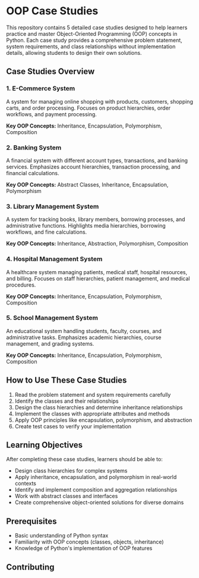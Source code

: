 # OOP Case Studies

This repository contains 5 detailed case studies designed to help learners practice and master Object-Oriented Programming (OOP) concepts in Python. Each case study provides a comprehensive problem statement, system requirements, and class relationships without implementation details, allowing students to design their own solutions.

## Case Studies Overview

### 1. E-Commerce System
A system for managing online shopping with products, customers, shopping carts, and order processing. Focuses on product hierarchies, order workflows, and payment processing.

**Key OOP Concepts:** Inheritance, Encapsulation, Polymorphism, Composition

### 2. Banking System
A financial system with different account types, transactions, and banking services. Emphasizes account hierarchies, transaction processing, and financial calculations.

**Key OOP Concepts:** Abstract Classes, Inheritance, Encapsulation, Polymorphism

### 3. Library Management System
A system for tracking books, library members, borrowing processes, and administrative functions. Highlights media hierarchies, borrowing workflows, and fine calculations.

**Key OOP Concepts:** Inheritance, Abstraction, Polymorphism, Composition

### 4. Hospital Management System
A healthcare system managing patients, medical staff, hospital resources, and billing. Focuses on staff hierarchies, patient management, and medical procedures.

**Key OOP Concepts:** Inheritance, Encapsulation, Polymorphism, Composition

### 5. School Management System
An educational system handling students, faculty, courses, and administrative tasks. Emphasizes academic hierarchies, course management, and grading systems.

**Key OOP Concepts:** Inheritance, Encapsulation, Polymorphism, Composition

## How to Use These Case Studies

1. Read the problem statement and system requirements carefully
2. Identify the classes and their relationships
3. Design the class hierarchies and determine inheritance relationships
4. Implement the classes with appropriate attributes and methods
5. Apply OOP principles like encapsulation, polymorphism, and abstraction
6. Create test cases to verify your implementation

## Learning Objectives

After completing these case studies, learners should be able to:

- Design class hierarchies for complex systems
- Apply inheritance, encapsulation, and polymorphism in real-world contexts
- Identify and implement composition and aggregation relationships
- Work with abstract classes and interfaces
- Create comprehensive object-oriented solutions for diverse domains

## Prerequisites

- Basic understanding of Python syntax
- Familiarity with OOP concepts (classes, objects, inheritance)
- Knowledge of Python's implementation of OOP features

## Contributing
